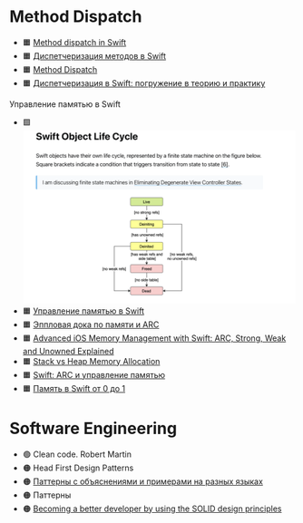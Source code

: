 
# Method Dispatch
- 🟧 [Method dispatch in Swift](https://trinhngocthuyen.com/posts/tech/method-dispatch-in-swift/)
- 🟧 [Диспетчеризация методов в Swift](https://habr.com/ru/articles/714830/)
- 🟧 [Method Dispatch](https://habr.com/ru/articles/673400/)
- 🟧 [Диспетчеризация в Swift: погружение в теорию и практику](https://habr.com/ru/companies/simbirsoft/articles/673636/)

Управление памятью в Swift
- 🟩 ![Управление памятью в iOS](./../images/1.png)
- 🟧 [Управление памятью в Swift](https://habr.com/ru/articles/592385/)
- 🟧 [Эппловая дока по памяти и ARC](https://developer.apple.com/library/archive/documentation/Cocoa/Conceptual/MemoryMgmt/Articles/MemoryMgmt.html#//apple_ref/doc/uid/10000011i)
- 🟧 [Advanced iOS Memory Management with Swift: ARC, Strong, Weak and Unowned Explained](https://www.vadimbulavin.com/swift-memory-management-arc-strong-weak-and-unowned/)
- 🟧 [Stack vs Heap Memory Allocation](https://net-informations.com/faq/net/stack-heap.htm)
- 🟧 [Swift: ARC и управление памятью](https://habr.com/ru/articles/451130/)
- 🟧 [Память в Swift от 0 до 1](https://habr.com/ru/companies/hh/articles/546856/)

# Software Engineering
- 🟢 Clean code. Robert Martin
- 🟠 Head First Design Patterns
- 🟠 [Паттерны с объяснениями и примерами на разных языках](https://refactoring.guru/ru/design-patterns/catalog)
- 🟠 Паттерны
- 🟠 [Becoming a better developer by using the SOLID design principles](https://www.youtube.com/watch?v=rtmFCcjEgEw)
